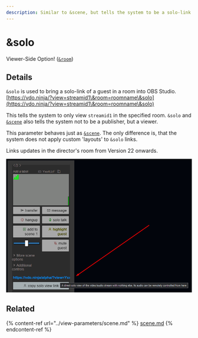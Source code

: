 ```yaml
---
description: Similar to &scene, but tells the system to be a solo-link
---
```


# \&solo

Viewer-Side Option! ([`&room`](../../general-settings/room.md))

## Details

`&solo` is used to bring a solo-link of a guest in a room into OBS Studio.\
[https://vdo.ninja/?view=streamid1\&room=roomname\&solo](https://vdo.ninja/?view=streamid1\&room=roomname\&solo)

This tells the system to only view `streamid1` in the specified room. `&solo` and [`&scene`](../view-parameters/scene.md) also tells the system not to be a publisher, but a viewer.

This parameter behaves just as [`&scene`](../view-parameters/scene.md). The only difference is, that the system does not apply custom 'layouts' to `&solo` links.

Links updates in the director's room from Version 22 onwards.

![](<../../.gitbook/assets/image (1) (3) (1) (1) (1).png>)

## Related

{% content-ref url="../view-parameters/scene.md" %}
[scene.md](../view-parameters/scene.md)
{% endcontent-ref %}
